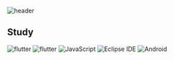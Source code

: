 ![header](https://capsule-render.vercel.app/api?text=junyoung&fontSize=40)

## Study
<img alt="flutter" src ="https://img.shields.io/badge/flutter-02569B.svg?&style=for-the-badge&logo=flutter&logoColor=BLUE"/>
<img alt="flutter" src ="https://img.shields.io/badge/flutter-02569B.svg?&style=for-the-badge&logo=flutter&logoColor=BLUE"/>
<img alt="JavaScript" src ="https://img.shields.io/badge/JavaScript-F7DF1E.svg?&style=for-the-badge&logo=JavaScript&logoColor=yellow"/>
<img alt="Eclipse IDE" src ="https://img.shields.io/badge/Eclipse IDE-2C2255.svg?&style=for-the-badge&logo=Eclipse IDE&logoColor=BLUE"/>
<img alt="Android " src ="https://img.shields.io/badge/Android-3DDC84.svg?&style=for-the-badge&logo=Android&logoColor=white"/>


##
